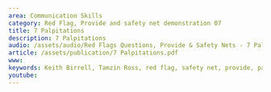 ```yaml
---
area: Communication Skills
category: Red Flag, Provide and safety net demonstration 07
title: 7 Palpitations
description: 7 Palpitations
audio: /assets/audio/Red Flags Questions, Provide & Safety Nets - 7 Palpitations - MQ.mp3
article: /assets/publication/7 Palpitations.pdf
www: 
keywords: Keith Birrell, Tamzin Ross, red flag, safety net, provide, palpitations
youtube: 
--- 
```

